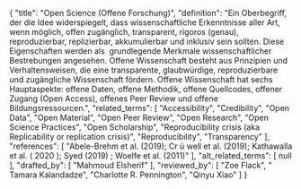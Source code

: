 {
    "title": "Open Science (Offene Forschung)",
    "definition": "Ein Oberbegriff, der die Idee widerspiegelt, dass wissenschaftliche Erkenntnisse aller Art, wenn möglich, offen zugänglich, transparent, rigoros (genau), reproduzierbar, replizierbar, akkumulierbar und inklusiv sein sollten. Diese Eigenschaften werden als  grundlegende Merkmale wissenschaftlicher Bestrebungen angesehen. Offene Wissenschaft besteht aus Prinzipien und Verhaltensweisen, die eine transparente, glaubwürdige, reproduzierbare und zugängliche Wissenschaft fördern. Offene Wissenschaft hat sechs Hauptaspekte: offene Daten, offene Methodik, offene Quellcodes, offener Zugang (Open Access), offenes Peer Review und offene Bildungsressourcen.",
    "related_terms": [
        "Accessibility",
        "Credibility",
        "Open Data",
        "Open Material",
        "Open Peer Review",
        "Open Research",
        "Open Science Practices",
        "Open Scholarship",
        "Reproducibility crisis (aka Replicability or replication crisis)",
        "Reproducibility",
        "Transparency"
    ],
    "references": [
        "Abele-Brehm et al. (2019); Cr ü well et al. (2019); Kathawalla et al. ( 2020 ); Syed (2019) ; Woelfe et al. (2011)"
    ],
    "alt_related_terms": [
        null
    ],
    "drafted_by": [
        "Mahmoud Elsherif"
    ],
    "reviewed_by": [
        "Zoe Flack",
        " Tamara Kalandadze",
        "Charlotte R. Pennington",
        "Qinyu Xiao"
    ]
}